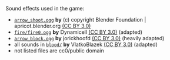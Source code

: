 Sound effects used in the game:

- [`arrow_shoot.ogg`](https://opengameart.org/content/sfxpunch) **by** (c) copyright Blender Foundation | apricot.blender.org [(CC BY 3.0)](https://creativecommons.org/licenses/by/3.0/)
- [`fire/fire0.ogg`](https://freesound.org/people/Dynamicell/sounds/17548/) **by** Dynamicell [(CC BY 3.0)](https://creativecommons.org/licenses/by/3.0/) (adapted)
- [`arrow_block.ogg`](https://freesound.org/people/jorickhoofd/sounds/160043/) **by** jorickhoofd [(CC BY 3.0)](https://creativecommons.org/licenses/by/3.0/) (heavily adapted)
- all sounds in [`blood/`](https://freesound.org/people/VlatkoBlazek/sounds/318592/) **by** VlatkoBlazek [(CC BY 3.0)](https://creativecommons.org/licenses/by/3.0/) (adapted)
- not listed files are cc0/public domain

